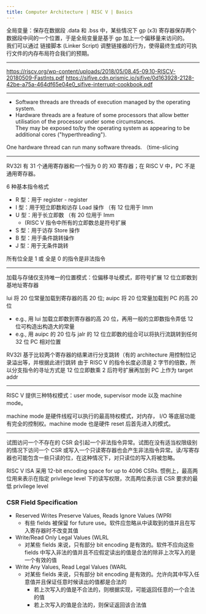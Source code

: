 ```yaml
---
title: Computer Architecture | RISC V | Basics
---
```



全局变量：保存在数据段 .data 和 .bss 中，某些情况下 gp (x3) 寄存器保存两个数据段中间的一个位置，于是全局变量是基于 gp 加上一个偏移量来访问的。\
我们可以通过 链接脚本 (Linker Script) 调整链接器的行为，使得最终生成的可执行文件的内存布局符合我们的预期。

---

https://riscv.org/wp-content/uploads/2018/05/08.45-09.10-RISCV-20180509-FastInts.pdf
https://sifive.cdn.prismic.io/sifive/0d163928-2128-42be-a75a-464df65e04e0_sifive-interrupt-cookbook.pdf

---

- Software threads are threads of execution managed by the operating system.
- Hardware threads are a feature of some processors that allow better utilisation of the processor under some circumstances. \
They may be exposed to/by the operating system as appearing to be additional cores ("hyperthreading").

One hardware thread can run many software threads. （time-slicing

---

RV32I 有 31 个通用寄存器和一个恒为 0 的 X0 寄存器；在 RISC V 中，PC 不是通用寄存器。

6 种基本指令格式
- R 型：用于 register - register 
- I 型：用于短立即数和访存 Load 操作 （有 12 位用于 Imm
- U 型：用于长立即数 （有 20 位用于 Imm
    - (RISC V 指令中所有的立即数总是符号扩展
- S 型：用于访存 Store 操作
- B 型：用于条件跳转操作
- J 型：用于无条件跳转

所有位全是 1 或 全是 0 的指令是非法指令

---

加载与存储仅支持唯一的位置模式：位偏移寻址模式，即符号扩展 12 位立即数到基地址寄存器

lui 将 20 位常量加载到寄存器的高 20 位; auipc 将 20 位常量加载到 PC 的高 20 位
- e.g., 用 lui 加载立即数到寄存器的高 20 位，再用一般的立即数指令弄低 12 位可构造出构造大的常量
- e.g., 用 auipc 的 20 位与 jalr 的 12 位立即数的组合可以将执行流跳转到任何 32 位 PC 相对位置

RV32I 基于比较两个寄存器的结果进行分支跳转（有的 architecture 用控制位记录溢出等，并根据此进行跳转
由于 RISC V 的指令长度必须是 2 字节的倍数，所以分支指令的寻址方式是 12 位立即数乘 2 后符号扩展再加到 PC 上作为 target addr

---

RISC V 提供三种特权模式：user mode, supervisor mode 以及 machine mode。

machine mode 是硬件线程可以执行的最高特权模式，对内存， I/O 等底层功能有完全的控制权。machine mode 也是硬件 reset 后首先进入的模式。

---

试图访问一个不存在的 CSR 会引起一个非法指令异常。试图在没有适当权限级别的情况下访问一个 CSR 或写入一个只读寄存器也会产生非法指令异常。读/写寄存器也可能包含一些只读的位，在这种情况下，对只读位的写入将被忽略。

RISC V ISA 采用 12-bit encoding space for up to 4096 CSRs. 惯例上，最高两位用来表示在指定 privilege level 下的读写权限，次高两位表示该 CSR 要求的最低 privilege level

### CSR Field Specification

- Reserved Writes Preserve Values, Reads Ignore Values (WPRI
    - 有些 fields 被保留 for future use。软件应忽略从中读取到的值并且在写入寄存器时不改变其值
- Write/Read Only Legal Values (WLRL
    - 对某些 fields 来说，只有部分 bit encoding 是有效的。软件不应向这些 fields 中写入非法的值并且不应假定读出的值是合法的除非上次写入的是一个有效的值
- Write Any Values, Read Legal Values (WARL
    -  对某些 fields 来说，只有部分 bit encoding 是有效的。允许向其中写入任意值并且保证任意时候读出的值都是合法的
        - 若上次写入的值是不合法的，则根据实现，可能返回任意的一个合法的值
        - 若上次写入的值是合法的，则保证返回该合法值